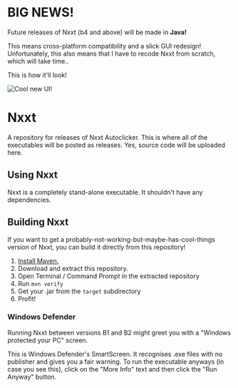 # **BIG NEWS!**

Future releases of Nxxt (b4 and above) will be made in **Java!**

This means cross-platform compatibility and a slick GUI redesign!
Unfortunately, this also means that I have to recode Nxxt from scratch,
which will take time..

This is how it'll look!

![Cool new UI!](https://imgur.com/UyO5wbm.png)

# Nxxt
A repository for releases of Nxxt Autoclicker.
This is where all of the executables will be posted as releases.
Yes, source code will be uploaded here.

## Using Nxxt
Nxxt is a completely stand-alone executable. It shouldn't have any dependencies.

## Building Nxxt
If you want to get a probably-not-working-but-maybe-has-cool-things version of Nxxt, you can
build it directly from this repository!
1. [Install Maven.](https://maven.apache.org/install.html)
2. Download and extract this repository.
3. Open Terminal / Command Prompt in the extracted repository
4. Run `mvn verify`
5. Get your .jar from the `target` subdirectory
6. Profit!

### Windows Defender
Running Nxxt between versions B1 and B2 might greet you with a "Windows protected your PC" screen.

This is Windows Defender's SmartScreen. It recognises .exe files with no publisher
and gives you a fair warning. To run the executable anyways (in case you see this),
click on the "More Info" text and then click the "Run Anyway" button.
